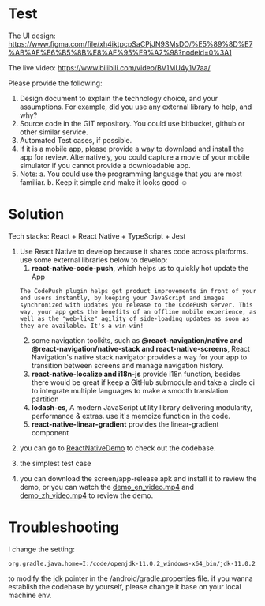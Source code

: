 # Test

The UI design: https://www.figma.com/file/xh4iktpcpSaCPjJN9SMsDO/%E5%89%8D%E7%AB%AF%E6%B5%8B%E8%AF%95%E9%A2%98?nodeid=0%3A1

The live video: https://www.bilibili.com/video/BV1MU4y1V7aa/


Please provide the following:
1) Design document to explain the technology choice, and your assumptions. For example, did you use any external library to help, and why?
2) Source code in the GIT repository. You could use bitbucket, github or other similar
service.
3) Automated Test cases, if possible.
4) If it is a mobile app, please provide a way to download and install the app for review.
Alternatively, you could capture a movie of your mobile simulator if you cannot provide a downloadable app.
5) Note:
a. You could use the programming language that you are most familiar.
b. Keep it simple and make it looks good ☺


# Solution

Tech stacks: React + React Native + TypeScript + Jest

1) Use React Native to develop because it shares code across platforms. use some external libraries below to develop:  
    1. **react-native-code-push**, which helps us to quickly hot update the App
    ```
    The CodePush plugin helps get product improvements in front of your end users instantly, by keeping your JavaScript and images synchronized with updates you release to the CodePush server. This way, your app gets the benefits of an offline mobile experience, as well as the "web-like" agility of side-loading updates as soon as they are available. It's a win-win!
    ```
    2. some navigation toolkits, such as **@react-navigation/native and @react-navigation/native-stack and react-native-screens**, React Navigation's native stack navigator provides a way for your app to transition between screens and manage navigation history. 
    3. **react-native-localize and i18n-js** provide i18n function, besides there would be great if keep a GitHub submodule and take a circle ci to integrate multiple languages to make a smooth translation partition
    4. **lodash-es**, A modern JavaScript utility library delivering modularity, performance & extras. use it's memoize function in the code.
    5. **react-native-linear-gradient** provides the linear-gradient component

2. you can go to [ReactNativeDemo](https://github.com/Albert-cord/ReactNativeDemo) to check out the codebase.

3. the simplest test case

4. you can download the screen/app-release.apk and install it to review the demo, or you can watch the [demo_en_video.mp4](./screen/demo_en_video.mp4) and [demo_zh_video.mp4](./screen/demo_zh_video.mp4) to review the demo.


# Troubleshooting
I change the setting:
```
org.gradle.java.home=I:/code/openjdk-11.0.2_windows-x64_bin/jdk-11.0.2
```
to modify the jdk pointer in the /android/gradle.properties file.
if you wanna establish the codebase by yourself, please change it base on your local machine env.